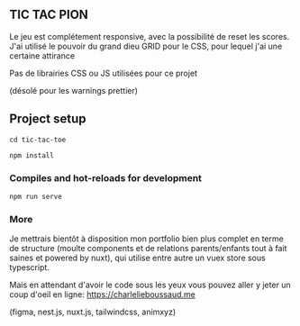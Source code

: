 ## TIC TAC PION

Le jeu est complétement responsive, avec la possibilité de reset les scores.
J'ai utilisé le pouvoir du grand dieu GRID pour le CSS, pour lequel j'ai une certaine attirance

Pas de librairies CSS ou JS utilisées pour ce projet

(désolé pour les warnings prettier)

## Project setup

```
cd tic-tac-toe
```

```
npm install
```

### Compiles and hot-reloads for development

```
npm run serve
```

### More

Je mettrais bientôt à disposition mon portfolio bien plus complet en terme de structure (moulte components et de relations parents/enfants tout à fait saines et powered by nuxt), qui utilise entre autre un vuex store sous typescript.

Mais en attendant d'avoir le code sous les yeux vous pouvez aller y jeter un coup d'oeil en ligne:
https://charlelieboussaud.me

(figma, nest.js, nuxt.js, tailwindcss, animxyz)
